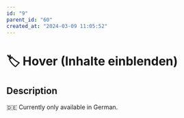 ```yaml
---
id: "9"
parent_id: "60"
created_at: "2024-03-09 11:05:52"
---
```


# 🏷️ Hover (Inhalte einblenden)

## Description

🇩🇪 Currently only available in German.
